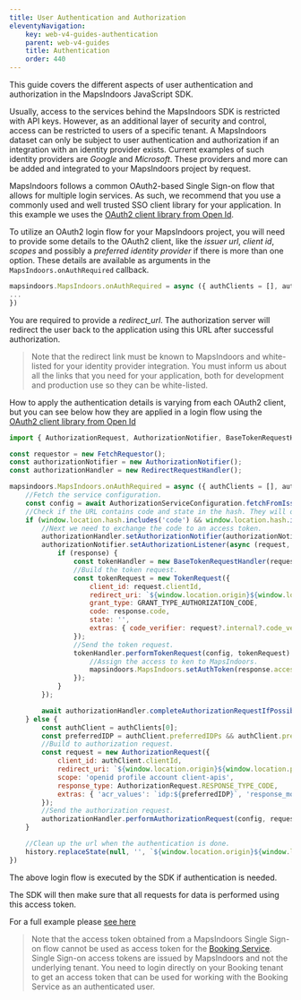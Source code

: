 ```yaml
---
title: User Authentication and Authorization
eleventyNavigation:
    key: web-v4-guides-authentication
    parent: web-v4-guides
    title: Authentication
    order: 440
---
```


This guide covers the different aspects of user authentication and authorization in the MapsIndoors JavaScript SDK.

Usually, access to the services behind the MapsIndoors SDK is restricted with API keys. However, as an additional layer of security and control, access can be restricted to users of a specific tenant. A MapsIndoors dataset can only be subject to user authentication and authorization if an integration with an identity provider exists. Current examples of such identity providers are _Google_ and _Microsoft_. These providers and more can be added and integrated to your MapsIndoors project by request.

MapsIndoors follows a common OAuth2-based Single Sign-on flow that allows for multiple login services. As such, we recommend that you use a commonly used and well trusted SSO client library for your application. In this example we uses the [OAuth2 client library from Open Id](https://github.com/openid/AppAuth-JS).

To utilize an OAuth2 login flow for your MapsIndoors project, you will need to provide some details to the OAuth2 client, like the _issuer url_, _client id_, _scopes_ and possibly a _preferred identity provider_ if there is more than one option. These details are available as arguments in the `MapsIndoors.onAuthRequired` callback.

```javascript
mapsindoors.MapsIndoors.onAuthRequired = async ({ authClients = [], authIssuer = '' }) => {
...
})
```

You are required to provide a _redirect\_url_. The authorization server will redirect the user back to the application using this URL after successful authorization.

> Note that the redirect link must be known to MapsIndoors and white-listed for your identity provider integration. You must inform us about all the links that you need for your application, both for development and production use so they can be white-listed.

How to apply the authentication details is varying from each OAuth2 client, but you can see below how they are applied in a login flow using the [OAuth2 client library from Open Id](https://github.com/openid/AppAuth-JS)

```javascript
import { AuthorizationRequest, AuthorizationNotifier, BaseTokenRequestHandler, RedirectRequestHandler, AuthorizationServiceConfiguration, FetchRequestor, TokenRequest, GRANT_TYPE_AUTHORIZATION_CODE } from "@openid/appauth";

const requestor = new FetchRequestor();
const authorizationNotifier = new AuthorizationNotifier();
const authorizationHandler = new RedirectRequestHandler();

mapsindoors.MapsIndoors.onAuthRequired = async ({ authClients = [], authIssuer = '' }) => {
    //Fetch the service configuration.
    const config = await AuthorizationServiceConfiguration.fetchFromIssuer(authIssuer, requestor);
    //Check if the URL contains code and state in the hash. They will only be present after the authorization is done.
    if (window.location.hash.includes('code') && window.location.hash.includes('state')) {
        //Next we need to exchange the code to an access token.
        authorizationHandler.setAuthorizationNotifier(authorizationNotifier);
        authorizationNotifier.setAuthorizationListener(async (request, response, error) => {
            if (response) {
                const tokenHandler = new BaseTokenRequestHandler(requestor);
                //Build the token request.
                const tokenRequest = new TokenRequest({
                    client_id: request.clientId,
                    redirect_uri: `${window.location.origin}${window.location.pathname}`,
                    grant_type: GRANT_TYPE_AUTHORIZATION_CODE,
                    code: response.code,
                    state: '',
                    extras: { code_verifier: request?.internal?.code_verifier }
                });
                //Send the token request.
                tokenHandler.performTokenRequest(config, tokenRequest).then(response => {
                    //Assign the access to ken to MapsIndoors.
                    mapsindoors.MapsIndoors.setAuthToken(response.accessToken);
                });
            }
        });

        await authorizationHandler.completeAuthorizationRequestIfPossible();
    } else {
        const authClient = authClients[0];
        const preferredIDP = authClient.preferredIDPs && authClient.preferredIDPs.length > 0 ? authClient.preferredIDPs[0] : '';
        //Build to authorization request.
        const request = new AuthorizationRequest({
            client_id: authClient.clientId,
            redirect_uri: `${window.location.origin}${window.location.pathname}`,
            scope: 'openid profile account client-apis',
            response_type: AuthorizationRequest.RESPONSE_TYPE_CODE,
            extras: { 'acr_values': `idp:${preferredIDP}`, 'response_mode': 'fragment' }
        });
        //Send the authorization request.
        authorizationHandler.performAuthorizationRequest(config, request);
    }

    //Clean up the url when the authentication is done.
    history.replaceState(null, '', `${window.location.origin}${window.location.pathname}${window.location.search}`);
})
```

The above login flow is executed by the SDK if authentication is needed.

The SDK will then make sure that all requests for data is performed using this access token.

For a full example please [see here](https://github.com/MapsPeople/JS-SDK-Examples/tree/main/single-sign-on)

> Note that the access token obtained from a MapsIndoors Single Sign-on flow cannot be used as access token for the [Booking Service](../booking). Single Sign-on access tokens are issued by MapsIndoors and not the underlying tenant. You need to login directly on your Booking tenant to get an access token that can be used for working with the Booking Service as an authenticated user.
